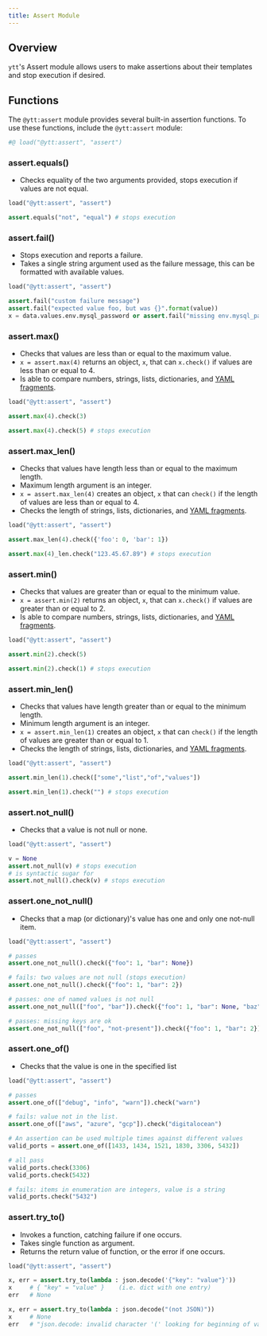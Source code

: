 ```yaml
---
title: Assert Module
---
```


## Overview

`ytt`'s Assert module allows users to make assertions about their templates and stop execution if desired. 

## Functions

The `@ytt:assert` module provides several built-in assertion functions.
To use these functions, include the `@ytt:assert` module:

```python
#@ load("@ytt:assert", "assert")
```

### assert.equals()
 - Checks equality of the two arguments provided, stops execution if values are not equal.
```python
load("@ytt:assert", "assert")

assert.equals("not", "equal") # stops execution
```

### assert.fail()
- Stops execution and reports a failure.
- Takes a single string argument used as the failure message, this can be formatted with available values.
```python
load("@ytt:assert", "assert")

assert.fail("custom failure message")
assert.fail("expected value foo, but was {}".format(value))
x = data.values.env.mysql_password or assert.fail("missing env.mysql_password")
```

### assert.max()

- Checks that values are less than or equal to the maximum value.
- `x = assert.max(4)` returns an object, `x`, that can `x.check()` if values are less than or equal to 4.
- Is able to compare numbers, strings, lists, dictionaries, and [YAML fragments](lang-ref-yaml-fragment).
```python
load("@ytt:assert", "assert")

assert.max(4).check(3)

assert.max(4).check(5) # stops execution
```

### assert.max_len()

- Checks that values have length less than or equal to the maximum length.
- Maximum length argument is an integer.
- `x = assert.max_len(4)` creates an object, `x` that can `check()` if the length of values are less than or equal to 4.
- Checks the length of strings, lists, dictionaries, and [YAML fragments](lang-ref-yaml-fragment).
```python
load("@ytt:assert", "assert")

assert.max_len(4).check({'foo': 0, 'bar': 1})

assert.max(4)_len.check("123.45.67.89") # stops execution
```

### assert.min()

- Checks that values are greater than or equal to the minimum value.
- `x = assert.min(2)` returns an object, `x`, that can `x.check()` if values are greater than or equal to 2.
- Is able to compare numbers, strings, lists, dictionaries, and [YAML fragments](lang-ref-yaml-fragment).
```python
load("@ytt:assert", "assert")

assert.min(2).check(5)

assert.min(2).check(1) # stops execution
```

### assert.min_len()

 - Checks that values have length greater than or equal to the minimum length.
 - Minimum length argument is an integer. 
 - `x = assert.min_len(1)` creates an object, `x` that can `check()` if the length of values are greater than or equal to 1.
 - Checks the length of strings, lists, dictionaries, and [YAML fragments](lang-ref-yaml-fragment).
```python
load("@ytt:assert", "assert")

assert.min_len(1).check(["some","list","of","values"])

assert.min_len(1).check("") # stops execution
```

### assert.not_null()

 - Checks that a value is not null or none.
```python
load("@ytt:assert", "assert")

v = None
assert.not_null(v) # stops execution
# is syntactic sugar for
assert.not_null().check(v) # stops execution
```

### assert.one_not_null()

- Checks that a map (or dictionary)'s value has one and only one not-null item.
```python
load("@ytt:assert", "assert")

# passes
assert.one_not_null().check({"foo": 1, "bar": None})

# fails: two values are not null (stops execution)
assert.one_not_null().check({"foo": 1, "bar": 2})

# passes: one of named values is not null
assert.one_not_null(["foo", "bar"]).check({"foo": 1, "bar": None, "baz": 3})

# passes: missing keys are ok
assert.one_not_null(["foo", "not-present"]).check({"foo": 1, "bar": 2})
```

### assert.one_of()

- Checks that the value is one in the specified list
```python
load("@ytt:assert", "assert")

# passes
assert.one_of(["debug", "info", "warn"]).check("warn")

# fails: value not in the list.
assert.one_of(["aws", "azure", "gcp"]).check("digitalocean")

# An assertion can be used multiple times against different values
valid_ports = assert.one_of([1433, 1434, 1521, 1830, 3306, 5432])

# all pass
valid_ports.check(3306)
valid_ports.check(5432)

# fails: items in enumeration are integers, value is a string
valid_ports.check("5432")
```

### assert.try_to()
- Invokes a function, catching failure if one occurs.
- Takes single function as argument.
- Returns the return value of function, or the error if one occurs.
```python
load("@ytt:assert", "assert")

x, err = assert.try_to(lambda : json.decode('{"key": "value"}'))
x     # { "key" = "value" }    (i.e. dict with one entry)
err   # None

x, err = assert.try_to(lambda : json.decode("(not JSON)"))
x     # None
err   # "json.decode: invalid character '(' looking for beginning of value"
```